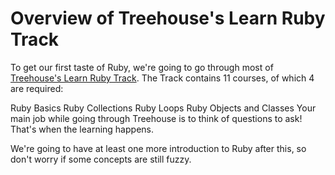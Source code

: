 # Overview of Treehouse's Learn Ruby Track

To get our first taste of Ruby, we're going to go through most of [Treehouse's Learn Ruby Track](https://teamtreehouse.com/tracks/learn-ruby). The Track contains 11 courses, of which 4 are required:

Ruby Basics
Ruby Collections
Ruby Loops
Ruby Objects and Classes
Your main job while going through Treehouse is to think of questions to ask! That's when the learning happens.

We're going to have at least one more introduction to Ruby after this, so don't worry if some concepts are still fuzzy.
